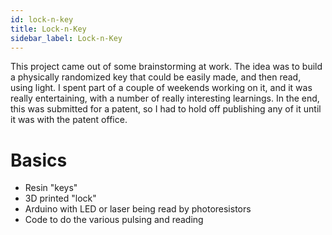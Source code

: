 ```yaml
---
id: lock-n-key 
title: Lock-n-Key
sidebar_label: Lock-n-Key
---
```

This project came out of some brainstorming at work.  The idea was to build a physically randomized key that could be easily made, and then read, using light.  I spent part of a couple of weekends working on it, and it was really entertaining, with a number of really interesting learnings.  In the end, this was submitted for a patent, so I had to hold off publishing any of it until it was with the patent office.  

# Basics

*  Resin "keys"
*  3D printed "lock"
*  Arduino with LED or laser being read by photoresistors
  *  Code to do the various pulsing and reading
